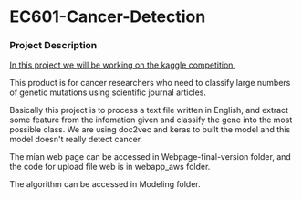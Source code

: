 # EC601-Cancer-Detection

### Project Description

[In this project we will be working on the kaggle competition.](https://www.kaggle.com/c/msk-redefining-cancer-treatment "https://www.kaggle.com/c/msk-redefining-cancer-treatment")

This product is for cancer researchers who need to classify large numbers of genetic mutations using scientific journal articles.

Basically this project is to process a text file written in English, and extract some feature from the infomation given and classify the gene into the most possible class. We are using doc2vec and keras to built the model and this model doesn't really detect cancer.

The mian web page can be accessed in Webpage-final-version folder, and the code for upload file web is in webapp_aws folder.

The algorithm can be accessed in Modeling folder.
